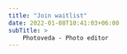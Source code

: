 ```yaml
---
title: "Join waitlist"
date: 2022-01-08T10:41:03+06:00
subTitle: >
    Photoveda - Photo editor
---
```



